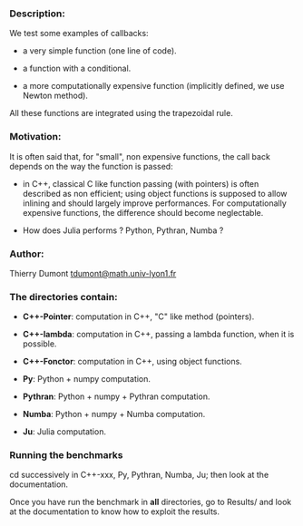 ### Description:

We test some examples of callbacks:

- a very simple function (one line of code).

- a function with a conditional.

- a more computationally expensive function (implicitly defined, we use Newton method).

All these functions are integrated using the trapezoidal rule.

### Motivation:

It is often said that, for "small", non expensive functions, the call back depends on the way the function is passed:

- in C++, classical C like function passing (with pointers) is often described as non efficient; using object functions is supposed to allow inlining and should largely improve performances. For computationally expensive functions, the difference should become neglectable.

 - How does Julia performs ? Python, Pythran, Numba ? 

### Author:

Thierry Dumont   tdumont@math.univ-lyon1.fr

### The directories contain:

- **C++-Pointer**: computation in C++, "C" like method (pointers).

-  **C++-lambda**: computation in C++, passing a lambda function, when it is possible.

-  **C++-Fonctor**:  computation in C++, using object functions.

- **Py**:  Python + numpy computation.

- **Pythran**:  Python + numpy + Pythran  computation.

- **Numba**: Python + numpy + Numba  computation.

- **Ju**: Julia computation.


### Running the benchmarks

cd successively in C++-xxx, Py, Pythran, Numba, Ju; then look at the documentation. 

Once you have run the benchmark in **all** directories, go to Results/
and look at the documentation to know how to exploit the results.


